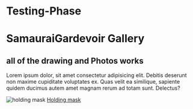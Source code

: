 # Testing-Phase

<title>Welcome to the Dojo</title>
<h1> SamauraiGardevoir Gallery</h1>
<h2> all of the drawing and Photos works</h2>
<p>Lorem ipsum dolor, sit amet consectetur adipisicing elit. Debitis deserunt non maxime cupiditate voluptates ex. Quas velit ea similique, sapiente quidem ducimus autem amet magnam rerum ad totam sunt. Delectus?</p>
<img src="https://cdn.shopify.com/s/files/1/0034/9041/4707/products/20220602-0199_470x.jpg?v=1654087179" alt="holding mask">
<a href="https://retroworldkorea.com/products/20220602-0100">Holding mask</a>
<img src="" alt="">
